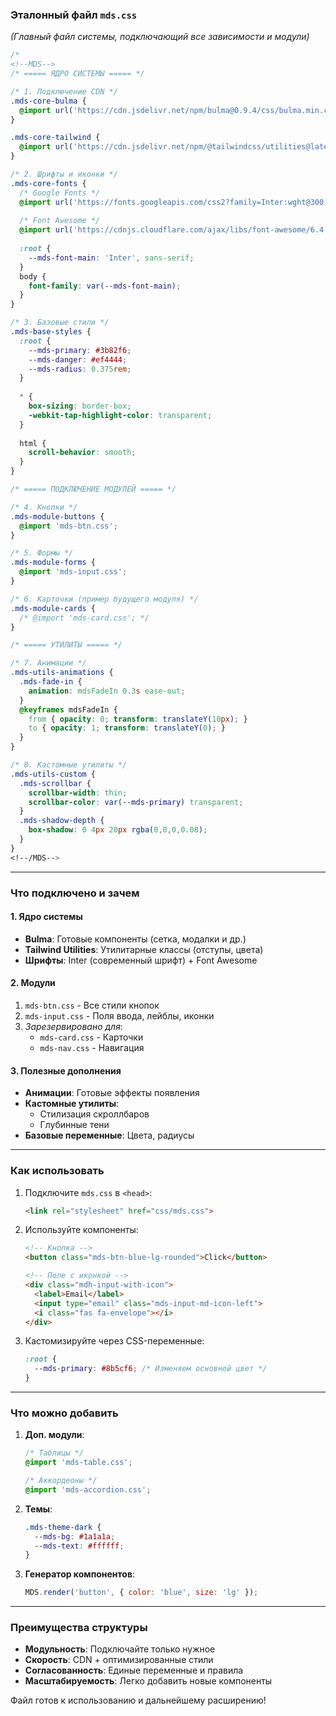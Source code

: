 ### **Эталонный файл `mds.css`**  
*(Главный файл системы, подключающий все зависимости и модули)*  

```css
/*
<!--MDS-->
/* ===== ЯДРО СИСТЕМЫ ===== */

/* 1. Подключение CDN */
.mds-core-bulma { 
  @import url('https://cdn.jsdelivr.net/npm/bulma@0.9.4/css/bulma.min.css');
}

.mds-core-tailwind { 
  @import url('https://cdn.jsdelivr.net/npm/@tailwindcss/utilities@latest');
}

/* 2. Шрифты и иконки */
.mds-core-fonts {
  /* Google Fonts */
  @import url('https://fonts.googleapis.com/css2?family=Inter:wght@300;400;500;600;700&display=swap');
  
  /* Font Awesome */
  @import url('https://cdnjs.cloudflare.com/ajax/libs/font-awesome/6.4.0/css/all.min.css');
  
  :root {
    --mds-font-main: 'Inter', sans-serif;
  }
  body {
    font-family: var(--mds-font-main);
  }
}

/* 3. Базовые стили */
.mds-base-styles {
  :root {
    --mds-primary: #3b82f6;
    --mds-danger: #ef4444;
    --mds-radius: 0.375rem;
  }
  
  * {
    box-sizing: border-box;
    -webkit-tap-highlight-color: transparent;
  }
  
  html {
    scroll-behavior: smooth;
  }
}

/* ===== ПОДКЛЮЧЕНИЕ МОДУЛЕЙ ===== */

/* 4. Кнопки */
.mds-module-buttons { 
  @import 'mds-btn.css';
}

/* 5. Формы */
.mds-module-forms { 
  @import 'mds-input.css';
}

/* 6. Карточки (пример будущего модуля) */
.mds-module-cards {
  /* @import 'mds-card.css'; */
}

/* ===== УТИЛИТЫ ===== */

/* 7. Анимации */
.mds-utils-animations {
  .mds-fade-in {
    animation: mdsFadeIn 0.3s ease-out;
  }
  @keyframes mdsFadeIn {
    from { opacity: 0; transform: translateY(10px); }
    to { opacity: 1; transform: translateY(0); }
  }
}

/* 8. Кастомные утилиты */
.mds-utils-custom {
  .mds-scrollbar {
    scrollbar-width: thin;
    scrollbar-color: var(--mds-primary) transparent;
  }
  .mds-shadow-depth {
    box-shadow: 0 4px 20px rgba(0,0,0,0.08);
  }
}
<!--/MDS-->
```

---

### **Что подключено и зачем**  

#### **1. Ядро системы**  
- **Bulma**: Готовые компоненты (сетка, модалки и др.)  
- **Tailwind Utilities**: Утилитарные классы (отступы, цвета)  
- **Шрифты**: Inter (современный шрифт) + Font Awesome  

#### **2. Модули**  
1. `mds-btn.css` - Все стили кнопок  
2. `mds-input.css` - Поля ввода, лейблы, иконки  
3. *Зарезервировано для*:  
   - `mds-card.css` - Карточки  
   - `mds-nav.css` - Навигация  

#### **3. Полезные дополнения**  
- **Анимации**: Готовые эффекты появления  
- **Кастомные утилиты**:  
  - Стилизация скроллбаров  
  - Глубинные тени  
- **Базовые переменные**: Цвета, радиусы  

---

### **Как использовать**  
1. Подключите `mds.css` в `<head>`:  
   ```html
   <link rel="stylesheet" href="css/mds.css">
   ```

2. Используйте компоненты:  
   ```html
   <!-- Кнопка -->
   <button class="mds-btn-blue-lg-rounded">Click</button>
   
   <!-- Поле с иконкой -->
   <div class="mdh-input-with-icon">
     <label>Email</label>
     <input type="email" class="mds-input-md-icon-left">
     <i class="fas fa-envelope"></i>
   </div>
   ```

3. Кастомизируйте через CSS-переменные:  
   ```css
   :root {
     --mds-primary: #8b5cf6; /* Изменяем основной цвет */
   }
   ```

---

### **Что можно добавить**  
1. **Доп. модули**:  
   ```css
   /* Таблицы */
   @import 'mds-table.css';
   
   /* Аккордеоны */
   @import 'mds-accordion.css';
   ```

2. **Темы**:  
   ```css
   .mds-theme-dark {
     --mds-bg: #1a1a1a;
     --mds-text: #ffffff;
   }
   ```

3. **Генератор компонентов**:  
   ```js
   MDS.render('button', { color: 'blue', size: 'lg' });
   ```

---

### **Преимущества структуры**  
- **Модульность**: Подключайте только нужное  
- **Скорость**: CDN + оптимизированные стили  
- **Согласованность**: Единые переменные и правила  
- **Масштабируемость**: Легко добавить новые компоненты  

Файл готов к использованию и дальнейшему расширению!

